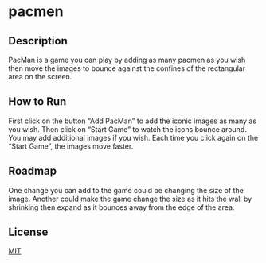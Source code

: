 # pacmen

## Description

PacMan is a game you can play by adding as many pacmen as you wish then move the images to bounce against the confines of the rectangular area on the screen. 

## How to Run

First click on the button “Add PacMan” to add the iconic images as many as you wish. Then click on “Start Game” to watch the icons bounce around. You may add additional images if you wish. Each time you click again on the “Start Game”, the images move faster.

## Roadmap

One change you can add to the game could be changing the size of the image. Another could make the game change the size as it hits the wall by shrinking then expand as it bounces away from the edge of the area.

## License

[MIT](https://choosealicense.com/licenses/mit/)
